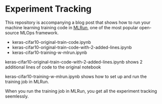 # Experiment Tracking


This repository is accompanying a blog post that shows how to run your machine learning training code in [MLRun](https://www.mlrun.org/), one of the most popular open-source MLOps framework.

- keras-cifar10-original-train-code.ipynb
- keras-cifar10-original-train-code-with-2-added-lines.ipynb
- keras-cifar10-training-w-mlrun.ipynb

keras-cifar10-original-train-code-with-2-added-lines.ipynb shows 2 additional lines of code to the original notebook

keras-cifar10-training-w-mlrun.ipynb shows how to set up and run the training job in MLRun.

When you run the training job in MLRun, you get all the experiment tracking seemlessly.